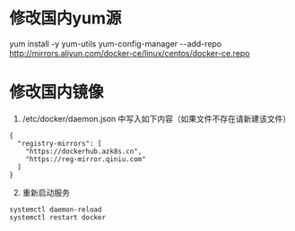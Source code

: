 # 修改国内yum源
yum install -y yum-utils
yum-config-manager --add-repo http://mirrors.aliyun.com/docker-ce/linux/centos/docker-ce.repo


# 修改国内镜像
1. /etc/docker/daemon.json 中写入如下内容（如果文件不存在请新建该文件）
```
{
  "registry-mirrors": [
    "https://dockerhub.azk8s.cn",
    "https://reg-mirror.qiniu.com"
  ]
}
```

2. 重新启动服务
```
systemctl daemon-reload
systemctl restart docker
```
